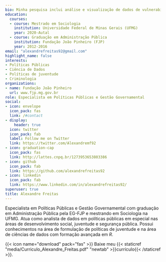 ```yaml
---
bio: Minha pesquisa inclui análise e visualização de dados de vulnerabilidade social.
education:
  courses:
  - course: Mestrado em Sociologia
    institution: Universidade Federal de Minas Gerais (UFMG)
    year: 2020-Autal
  - course: Graduação em Administração Pública
    institution: Fundação João Pinheiro (FJP)
    year: 2012-2016
email: "alexandrefreitas92@gmail.com"
highlight_name: false
interests:
- Políticas Públicas
- Ciência de Dados
- Políticas de juventude
- Criminologia
organizations:
- name: Fundação João Pinheiro
  url: www.fjp.mg.gov.br
role: Especialista em Políticas Públicas e Gestão Governamental
social:
- icon: envelope
  icon_pack: fas
  link: /#contact
- display:
    header: true
  icon: twitter
  icon_pack: fab
  label: Follow me on Twitter
  link: https://twitter.com/Alexandremf92
- icon: graduation-cap
  icon_pack: fas
  link: http://lattes.cnpq.br/1273953653803386
- icon: github
  icon_pack: fab
  link: https://github.com/alexandrefreitas92
- icon: linkedin
  icon_pack: fab
  link: https://www.linkedin.com/in/alexandrefreitas92/
superuser: true
title: Alexandre Freitas
---
```


Especialista em Políticas Públicas e Gestão Governamental com graduação em Administração Pública pela EG-FJP e mestrando em Sociologia na UFMG. Atua como analista de dados em políticas públicas em especial nas áreas de desenvolvimento social, juventude e segurança pública. Possui conhecimentos na área de formulação de políticas de juventude e na área de ciências de dados com formação avançada em *R*.


{{< icon name="download" pack="fas" >}} Baixe meu {{< staticref "media/Curriculo_Alexandre_Freitas.pdf" "newtab" >}}currículo{{< /staticref >}}.
